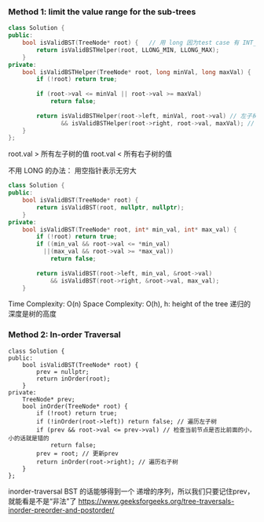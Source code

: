 ### Method 1: limit the value range for the sub-trees
```cpp
class Solution {
public:
    bool isValidBST(TreeNode* root) {   // 用 long 因为test case 有 INT_MAX
        return isValidBSTHelper(root, LLONG_MIN, LLONG_MAX);
    }
private:
    bool isValidBSTHelper(TreeNode* root, long minVal, long maxVal) {
        if (!root) return true;
        
        if (root->val <= minVal || root->val >= maxVal)
            return false;
        
        return isValidBSTHelper(root->left, minVal, root->val) // 左子树一定比 maxVal 小 
               && isValidBSTHelper(root->right, root->val, maxVal); // 右子树一定比 minVal 大
    }
};
```

root.val > 所有左子树的值
root.val < 所有右子树的值

不用 LONG 的办法：
用空指针表示无穷大
```cpp
class Solution {
public:
    bool isValidBST(TreeNode* root) {
        return isValidBST(root, nullptr, nullptr);
    }
private:
    bool isValidBST(TreeNode* root, int* min_val, int* max_val) {
        if (!root) return true;
        if ((min_val && root->val <= *min_val) 
          ||(max_val && root->val >= *max_val))
            return false;
        
        return isValidBST(root->left, min_val, &root->val)
            && isValidBST(root->right, &root->val, max_val);
    }
```
Time Complexity: O(n)
Space Complexity: O(h), h: height of the tree
递归的深度是树的高度

### Method 2: In-order Traversal
```
class Solution {
public:
    bool isValidBST(TreeNode* root) {
        prev = nullptr;
        return inOrder(root);
    }
private:
    TreeNode* prev;
    bool inOrder(TreeNode* root) {
        if (!root) return true;
        if (!inOrder(root->left)) return false; // 遍历左子树
        if (prev && root->val <= prev->val) // 检查当前节点是否比前面的小，小的话就是错的
            return false;
        prev = root; // 更新prev
        return inOrder(root->right); // 遍历右子树
    }
};
```

inorder-traversal BST 的话能够得到一个 递增的序列，所以我们只要记住prev，就能看是不是“非法"了
https://www.geeksforgeeks.org/tree-traversals-inorder-preorder-and-postorder/